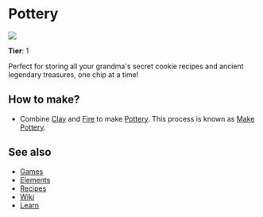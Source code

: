 # Pottery

![](/wiki/images/item.pottery.png)

**Tier**: 1

Perfect for storing all your grandma's secret cookie recipes and ancient legendary treasures, one chip at a time!

## How to make?

* Combine [Clay](/wiki/elements/clay) and [Fire](/wiki/elements/fire) to make [Pottery](/wiki/elements/pottery). This process is known as [Make Pottery](/wiki/recipes/make-pottery).

## See also

* [Games](/wiki/games)
* [Elements](/wiki/elements)
* [Recipes](/wiki/recipes)
* [Wiki](/wiki/index)
* [Learn](/learn/index)